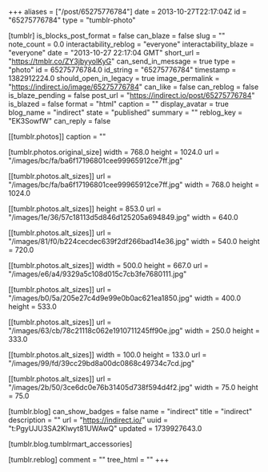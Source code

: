 +++
aliases = ["/post/65275776784"]
date = 2013-10-27T22:17:04Z
id = "65275776784"
type = "tumblr-photo"

[tumblr]
is_blocks_post_format = false
can_blaze = false
slug = ""
note_count = 0.0
interactability_reblog = "everyone"
interactability_blaze = "everyone"
date = "2013-10-27 22:17:04 GMT"
short_url = "https://tmblr.co/ZY3jbyyolKyG"
can_send_in_message = true
type = "photo"
id = 65275776784.0
id_string = "65275776784"
timestamp = 1382912224.0
should_open_in_legacy = true
image_permalink = "https://indirect.io/image/65275776784"
can_like = false
can_reblog = false
is_blaze_pending = false
post_url = "https://indirect.io/post/65275776784"
is_blazed = false
format = "html"
caption = ""
display_avatar = true
blog_name = "indirect"
state = "published"
summary = ""
reblog_key = "EK3SowfW"
can_reply = false

[[tumblr.photos]]
caption = ""

[tumblr.photos.original_size]
width = 768.0
height = 1024.0
url = "/images/bc/fa/ba6f17196801cee99965912ce7ff.jpg"

[[tumblr.photos.alt_sizes]]
url = "/images/bc/fa/ba6f17196801cee99965912ce7ff.jpg"
width = 768.0
height = 1024.0

[[tumblr.photos.alt_sizes]]
height = 853.0
url = "/images/1e/36/57c18113d5d846d125205a694849.jpg"
width = 640.0

[[tumblr.photos.alt_sizes]]
url = "/images/81/f0/b224cecdec639f2df266bad14e36.jpg"
width = 540.0
height = 720.0

[[tumblr.photos.alt_sizes]]
width = 500.0
height = 667.0
url = "/images/e6/a4/9329a5c108d015c7cb3fe7680111.jpg"

[[tumblr.photos.alt_sizes]]
url = "/images/b0/5a/205e27c4d9e99e0b0ac621ea1850.jpg"
width = 400.0
height = 533.0

[[tumblr.photos.alt_sizes]]
url = "/images/63/cb/78c21118c062e1910711245ff90e.jpg"
width = 250.0
height = 333.0

[[tumblr.photos.alt_sizes]]
width = 100.0
height = 133.0
url = "/images/99/fd/39cc29bd8a00dc0868c49734c7cd.jpg"

[[tumblr.photos.alt_sizes]]
url = "/images/2b/50/3ce6dc0e76b31405d738f594d4f2.jpg"
width = 75.0
height = 75.0

[tumblr.blog]
can_show_badges = false
name = "indirect"
title = "indirect"
description = ""
url = "https://indirect.io/"
uuid = "t:PgyUJU3SA2Klwyt81UWAwQ"
updated = 1739927643.0

[tumblr.blog.tumblrmart_accessories]

[tumblr.reblog]
comment = ""
tree_html = ""
+++
